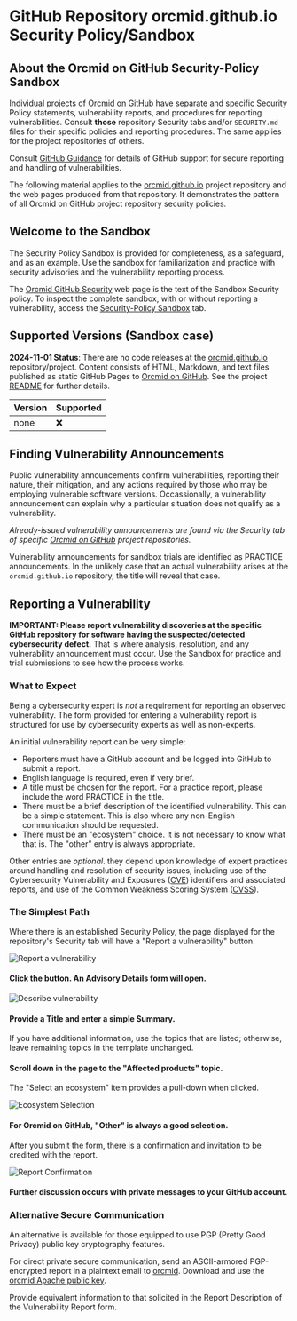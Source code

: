 # GitHub Repository orcmid.github.io Security Policy/Sandbox
<!-- ---1----|----2----|----3----|----4----|----5----|----6----|----7----|--*
     SECURITY.md 1.4.2             UTF-8                        dh:2024-11-01
     -->
## About the Orcmid on GitHub Security-Policy Sandbox

Individual projects of [Orcmid on GitHub](https://github.com/orcmid/)
have separate and specific Security Policy statements, vulnerability reports,
and procedures for reporting vulnerabilities.  Consult **those** repository
Security tabs and/or `SECURITY.md` files for their specific policies and
reporting procedures.  The same applies for the project repositories of
others.

Consult
[GitHub Guidance](https://docs.github.com/en/code-security/security-advisories/guidance-on-reporting-and-writing-information-about-vulnerabilities)
for  details of GitHub support for secure reporting and handling
of vulnerabilities.

The following material applies to the
[orcmid.github.io](https://orcmid/orcmid.github.io) project repository and
the web pages produced from that repository.  It demonstrates the pattern of
all Orcmid on GitHub project repository security policies.

## Welcome to the Sandbox

The Security Policy Sandbox is provided for completeness, as a safeguard, and
as an example.  Use the sandbox for familiarization and practice with security
advisories and the vulnerability reporting process.

The [Orcmid GitHub Security](https://orcmid.github.io/SECURITY.html) web page
is the text of the Sandbox Security policy. To inspect the complete sandbox,
with or without reporting a vulnerability, access the
[Security-Policy Sandbox](https://github.com/orcmid/orcmid.github.io/security)
tab.

## Supported Versions (Sandbox case)

**2024-11-01 Status**: There are no code releases at the
[orcmid.github.io](https://github.com/orcmid/orcmid.github.io)
repository/project.  Content consists of HTML, Markdown, and text files
published as static GitHub Pages to
[Orcmid on GitHub](https://orcmid.github.io).  See the project
[README](https://github.com/orcmid/orcmid.github.io/blob/master/README.md)
for further details.

| Version | Supported          |
| ------- | ------------------ |
| none    | :x:                |

## Finding Vulnerability Announcements

Public vulnerability announcements confirm vulnerabilities, reporting their
nature, their mitigation, and any actions required by those who may be
employing vulnerable software versions. Occassionally, a vulnerability
announcement can explain why a particular situation does not qualify as a
vulnerability.

*Already-issued vulnerability announcements are found via the Security
tab of specific [Orcmid on GitHub](https://github.com/orcmid/) project
repositories.*

Vulnerability announcements for sandbox trials are identified as PRACTICE
announcements.  In the unlikely case that an actual vulnerability arises
at the `orcmid.github.io` repository, the title will reveal that case.

## Reporting a Vulnerability

**IMPORTANT: Please report vulnerability discoveries at the specific
GitHub repository for software having the suspected/detected cybersecurity
defect.** That is where analysis, resolution, and any vulnerability
announcement must occur.  Use the Sandbox for practice and trial submissions
to see how the process works.

### What to Expect

Being a cybersecurity expert is *not* a requirement for reporting an observed
vulnerability. The form provided for entering a vulnerability report is
structured for use by cybersecurity experts as well as non-experts.

An initial vulnerability report can be very simple:

- Reporters must have a GitHub account and be logged into GitHub to submit
a report.
- English language is required, even if very brief.
- A title must be chosen for the report.  For a practice report, please
include the word PRACTICE in the title.
- There must be a brief description of the identified vulnerability.  This can
be a simple statement.  This is also where any non-English communication
should be requested.
- There must be an "ecosystem" choice.  It is not necessary to know what
that is.  The "other" entry is always appropriate.

Other entries are *optional*.  they depend upon knowledge of expert
practices around handling and resolution of security issues,
including use of the Cybersecurity Vulnerability and Exposures
([CVE](https://en.wikipedia.org/wiki/Common_Vulnerabilities_and_Exposures))
identifiers and associated reports, and use of the Common Weakness Scoring
System
([CVSS](https://en.wikipedia.org/wiki/Common_Vulnerability_Scoring_System)).

### The Simplest Path

Where there is an established Security Policy, the page displayed for the
repository's Security tab will have a "Report a vulnerability" button.

![Report a vulnerability](https://orcmid.github.io/images/report-button.png)

#### Click the button.  An Advisory Details form will open.

![Describe vulnerability](https://orcmid.github.io/images/describe-vuln.png)

#### Provide a Title and enter a simple Summary.

If you have additional information, use the topics that are listed;
otherwise, leave remaining topics in the template unchanged.

#### Scroll down in the page to the "Affected products" topic.

The "Select an ecosystem" item provides a pull-down when clicked.

![Ecosystem Selection](https://orcmid.github.io/images/Ecosystem-Other.png)

#### For Orcmid on GitHub, "Other" is always a good selection.

After you submit the form, there is a confirmation and invitation to
be credited with the report.

![Report Confirmation](https://orcmid.github.io/images/ReportConfirmation.png)

#### Further discussion occurs with private messages to your GitHub account.

### Alternative Secure Communication

An alternative is available for those equipped to use PGP (Pretty Good
Privacy) public key cryptography features.

For direct private secure communication, send an ASCII-armored
PGP-encrypted report in a plaintext email to [orcmid](mailto:orcmid@msn.com).
Download and use the
[orcmid Apache public key](https://people.apache.org/keys/committer/orcmid.asc).

Provide equivalent information to that solicited in the Report Description
of the Vulnerability Report form.
